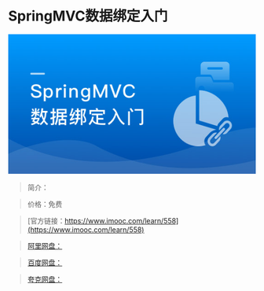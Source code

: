 # SpringMVC数据绑定入门

![img](../../assets/5fe442ed00014fe005400304.jpg)

> 简介：

> 价格：免费

> [官方链接：https://www.imooc.com/learn/558](https://www.imooc.com/learn/558)

> [阿里网盘：]()

> [百度网盘：]()

> [夸克网盘：]()
